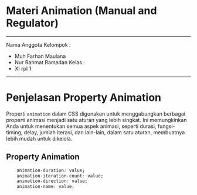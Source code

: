 # Materi Animation (Manual and Regulator)
___
Nama Anggota Kelompok :
- Muh Farhan Maulana
- Nur Rahmat Ramadan 
Kelas :
- XI rpl 1
___
# Penjelasan Property Animation
Properti `animation` dalam CSS digunakan untuk menggabungkan berbagai properti animasi menjadi satu aturan yang lebih singkat. Ini memungkinkan Anda untuk menentukan semua aspek animasi, seperti durasi, fungsi-timing, delay, jumlah iterasi, dan lain-lain, dalam satu aturan, membuatnya lebih mudah untuk dikelola.
## Property Animation
```css
    animation-duration: value;
    animation-iteration-count: value;
    animation-direction: value;
    animation-name: value;
```
